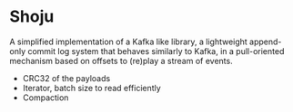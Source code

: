 Shoju
=====

A simplified implementation of a Kafka like library, a lightweight append-only commit log system
that behaves similarly to Kafka, in a pull-oriented mechanism based on offsets to (re)play a stream of events.

- CRC32 of the payloads
- Iterator, batch size to read efficiently
- Compaction
